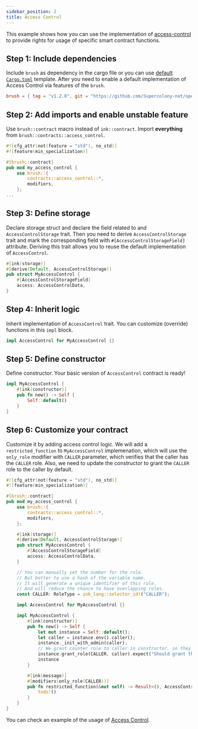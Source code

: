 ```yaml
---
sidebar_position: 2
title: Access Control
---
```


This example shows how you can use the implementation of [access-control](https://github.com/Supercolony-net/openbrush-contracts/tree/main/contracts/access/access_control) to provide rights for usage of specific smart contract functions.

## Step 1: Include dependencies

Include `brush` as dependency in the cargo file or you can use [default `Cargo.toml`](/smart-contracts/overview#the-default-toml-of-your-project-with-openbrush) template.
After you need to enable a default implementation of Access Control via features of the `brush`.

```toml
brush = { tag = "v1.2.0", git = "https://github.com/Supercolony-net/openbrush-contracts", default-features = false, features = ["access_control"] }
```

## Step 2: Add imports and enable unstable feature

Use `brush::contract` macro instead of `ink::contract`. Import **everything** from `brush::contracts::access_control`.

```rust
#![cfg_attr(not(feature = "std"), no_std)]
#![feature(min_specialization)]

#[brush::contract]
pub mod my_access_control {
    use brush::{
        contracts::access_control::*,
        modifiers,
    };
...
```

## Step 3: Define storage

Declare storage struct and declare the field related to and `AccessControlStorage` trait. Then you need to derive `AccessControlStorage` trait and mark the corresponding field with `#[AccessControlStorageField]` attribute. Deriving this trait allows you to reuse the default implementation of `AccessControl`.

```rust
#[ink(storage)]
#[derive(Default, AccessControlStorage)]
pub struct MyAccessControl {
    #[AccessControlStorageField]
    access: AccessControlData,
}
```

## Step 4: Inherit logic

Inherit implementation of `AccessControl` trait. You can customize (override) functions in this `impl` block.

```rust
impl AccessControl for MyAccessControl {}
```

## Step 5: Define constructor

Define constructor. Your basic version of `AccessControl` contract is ready!

```rust
impl MyAccessControl {
    #[ink(constructor)]
    pub fn new() -> Self {
        Self::default()
    }
}
```

## Step 6: Customize your contract

Customize it by adding access control logic. We will add a `restricted_function` to `MyAccessControl` implemenation, which will use the `only_role` modifier with `CALLER` parameter, which verifies that the caller has the `CALLER` role. Also, we need to update the constructor to grant the `CALLER` role to the caller by default.

```rust
#![cfg_attr(not(feature = "std"), no_std)]
#![feature(min_specialization)]

#[brush::contract]
pub mod my_access_control {
    use brush::{
        contracts::access_control::*,
        modifiers,
    };

    #[ink(storage)]
    #[derive(Default, AccessControlStorage)]
    pub struct MyAccessControl {
        #[AccessControlStorageField]
        access: AccessControlData,
    }

    // You can manually set the number for the role.
    // But better to use a hash of the variable name.
    // It will generate a unique identifier of this role.
    // And will reduce the chance to have overlapping roles.
    const CALLER: RoleType = ink_lang::selector_id!("CALLER");

    impl AccessControl for MyAccessControl {}

    impl MyAccessControl {
        #[ink(constructor)]
        pub fn new() -> Self {
            let mut instance = Self::default();
            let caller = instance.env().caller();
            instance._init_with_admin(caller);
            // We grant counter role to caller in constructor, so they can increase the count
            instance.grant_role(CALLER, caller).expect("Should grant the role");
            instance
        }

        #[ink(message)]
        #[modifiers(only_role(CALLER))]
        pub fn restricted_function(&mut self) -> Result<(), AccessControlError> {
            todo!()
        }
    }
}
```

You can check an example of the usage of [Access Control](https://github.com/Supercolony-net/openbrush-contracts/tree/main/examples/access_control).
